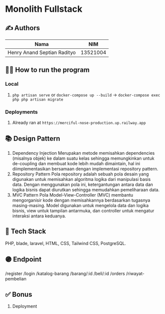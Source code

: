# Monolith Fullstack

## :writing_hand: Authors
| Nama                  | NIM      |
| --------------------- | -------- |
| Henry Anand Septian Radityo | 13521004 |

## :running_man: How to run the program
### Local
1. `php artisan serve` or `docker-compose up --build` -> `docker-compose exec php php artisan migrate`
### Deployments
1. Already ran at `https://merciful-nose-production.up.railway.app`

## :books: Design Pattern
1. Dependency Injection
Merupakan metode memisahkan dependencies (misalnya objek) ke dalam suatu kelas sehingga memungkinkan untuk de-coupling dan membuat kode lebih mudah dimaintain, hal ini diimplementasikan bersamaan dengan implementasi repository pattern.
2. Repository Pattern
Pola repository adalah sebuah pola desain yang digunakan untuk memisahkan algoritma logika dari manipulasi basis data. Dengan menggunakan pola ini, ketergantungan antara data dan logika bisnis dapat diurutkan sehingga memudahkan pemeliharaan data.
3. MVC Pattern
Pola Model-View-Controller (MVC) membantu mengorganisir kode dengan memisahkannya berdasarkan tugasnya masing-masing. Model digunakan untuk mengelola data dan logika bisnis, view untuk tampilan antarmuka, dan controller untuk mengatur interaksi antara keduanya.

## :wrench: Tech Stack
PHP, blade, laravel, HTML, CSS, Tailwind CSS, PostgreSQL.

## :purple_circle: Endpoint
/register
/login
/katalog-barang
/barang/:id 
/beli/:id
/orders
/riwayat-pembelian

## :white_check_mark:	Bonus
1. Deployment
